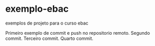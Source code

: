 # exemplo-ebac
exemplos de projeto para o curso ebac

Primeiro exemplo de commit e push no repositorio remoto.
Segundo commit.
Terceiro commit.
Quarto commit.

